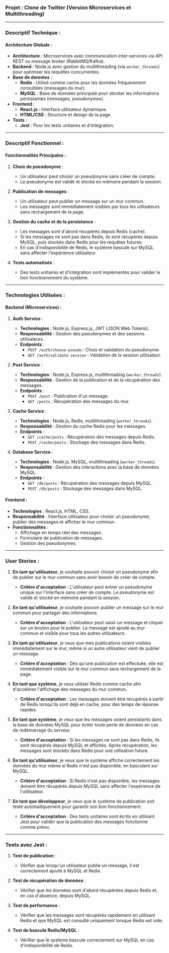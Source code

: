 ### **Projet : Clone de Twitter (Version Microservices et Multithreading)**

---

### **Descriptif Technique :**

#### **Architecture Globale :**
- **Architecture** : Microservices avec communication inter-services via API REST ou message broker (RabbitMQ/Kafka).
- **Backend** : Node.js avec gestion du multithreading (via `worker_threads`) pour optimiser les requêtes concurrentes.
- **Base de données** :
  - **Redis** : Utilisé comme cache pour les données fréquemment consultées (messages du mur).
  - **MySQL** : Base de données principale pour stocker les informations persistantes (messages, pseudonymes).
- **Frontend** :
  - **React.js** : Interface utilisateur dynamique.
  - **HTML/CSS** : Structure et design de la page.
- **Tests** :
  - **Jest** : Pour les tests unitaires et d'intégration.

---

### **Descriptif Fonctionnel :**

#### **Fonctionnalités Principales :**
1. **Choix de pseudonyme** :
   - Un utilisateur peut choisir un pseudonyme sans créer de compte.
   - Le pseudonyme est validé et stocké en mémoire pendant la session.

2. **Publication de messages** :
   - Un utilisateur peut publier un message sur un mur commun.
   - Les messages sont immédiatement visibles par tous les utilisateurs sans rechargement de la page.

3. **Gestion du cache et de la persistance** :
   - Les messages sont d'abord récupérés depuis Redis (cache).
   - Si les messages ne sont pas dans Redis, ils sont récupérés depuis MySQL, puis stockés dans Redis pour les requêtes futures.
   - En cas d'indisponibilité de Redis, le système bascule sur MySQL sans affecter l'expérience utilisateur.

4. **Tests automatisés** :
   - Des tests unitaires et d'intégration sont implémentés pour valider le bon fonctionnement du système.

---

### **Technologies Utilisées :**

#### **Backend (Microservices) :**
1. **Auth Service** :
   - **Technologies** : Node.js, Express.js, JWT (JSON Web Tokens).
   - **Responsabilité** : Gestion des pseudonymes et des sessions utilisateurs.
   - **Endpoints** :
     - `POST /auth/choose-pseudo` : Choix et validation du pseudonyme.
     - `GET /auth/validate-session` : Validation de la session utilisateur.

2. **Post Service** :
   - **Technologies** : Node.js, Express.js, multithreading (`worker_threads`).
   - **Responsabilité** : Gestion de la publication et de la récupération des messages.
   - **Endpoints** :
     - `POST /post` : Publication d'un message.
     - `GET /posts` : Récupération des messages du mur.

3. **Cache Service** :
   - **Technologies** : Node.js, Redis, multithreading (`worker_threads`).
   - **Responsabilité** : Gestion du cache Redis pour les messages.
   - **Endpoints** :
     - `GET /cache/posts` : Récupération des messages depuis Redis.
     - `POST /cache/posts` : Stockage des messages dans Redis.

4. **Database Service** :
   - **Technologies** : Node.js, MySQL, multithreading (`worker_threads`).
   - **Responsabilité** : Gestion des interactions avec la base de données MySQL.
   - **Endpoints** :
     - `GET /db/posts` : Récupération des messages depuis MySQL.
     - `POST /db/posts` : Stockage des messages dans MySQL.

#### **Frontend :**
- **Technologies** : React.js, HTML, CSS.
- **Responsabilité** : Interface utilisateur pour choisir un pseudonyme, publier des messages et afficher le mur commun.
- **Fonctionnalités** :
  - Affichage en temps réel des messages.
  - Formulaire de publication de messages.
  - Gestion des pseudonymes.

---

### **User Stories :**

1. **En tant qu'utilisateur**, je souhaite pouvoir choisir un pseudonyme afin de publier sur le mur commun sans avoir besoin de créer de compte.
   - **Critère d'acceptation** : L'utilisateur peut entrer un pseudonyme unique sur l'interface sans créer de compte. Le pseudonyme est validé et stocké en mémoire pendant la session.

2. **En tant qu'utilisateur**, je souhaite pouvoir publier un message sur le mur commun pour partager des informations.
   - **Critère d'acceptation** : L'utilisateur peut saisir un message et cliquer sur un bouton pour le publier. Le message est ajouté au mur commun et visible pour tous les autres utilisateurs.

3. **En tant qu'utilisateur**, je veux que mes publications soient visibles immédiatement sur le mur, même si un autre utilisateur vient de publier un message.
   - **Critère d'acceptation** : Dès qu'une publication est effectuée, elle est immédiatement visible sur le mur commun sans rechargement de la page.

4. **En tant que système**, je veux utiliser Redis comme cache afin d'accélérer l'affichage des messages du mur commun.
   - **Critère d'acceptation** : Les messages doivent être récupérés à partir de Redis lorsqu'ils sont déjà en cache, pour des temps de réponse rapides.

5. **En tant que système**, je veux que les messages soient persistants dans la base de données MySQL pour éviter toute perte de données en cas de redémarrage du serveur.
   - **Critère d'acceptation** : Si les messages ne sont pas dans Redis, ils sont récupérés depuis MySQL et affichés. Après récupération, les messages sont stockés dans Redis pour une utilisation future.

6. **En tant qu'utilisateur**, je veux que le système affiche correctement les données du mur même si Redis n'est pas disponible, en basculant sur MySQL.
   - **Critère d'acceptation** : Si Redis n'est pas disponible, les messages doivent être récupérés depuis MySQL sans affecter l'expérience de l'utilisateur.

7. **En tant que développeur**, je veux que le système de publication soit testé automatiquement pour garantir son bon fonctionnement.
   - **Critère d'acceptation** : Des tests unitaires sont écrits en utilisant Jest pour valider que la publication des messages fonctionne comme prévu.

---

### **Tests avec Jest :**

1. **Test de publication** :
   - Vérifier que lorsqu'un utilisateur publie un message, il est correctement ajouté à MySQL et Redis.

2. **Test de récupération de données** :
   - Vérifier que les données sont d'abord récupérées depuis Redis et, en cas d'absence, depuis MySQL.

3. **Test de performance** :
   - Vérifier que les messages sont récupérés rapidement en utilisant Redis et que MySQL est consulté uniquement lorsque Redis est vide.

4. **Test de bascule Redis/MySQL** :
   - Vérifier que le système bascule correctement sur MySQL en cas d'indisponibilité de Redis.

